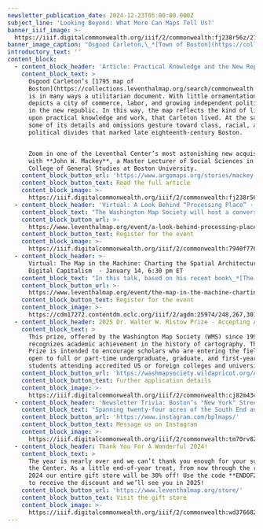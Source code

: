 ```yaml
---
newsletter_publication_date: 2024-12-23T05:00:00.000Z
subject_line: 'Looking Beyond: What More Can Maps Tell Us?'
banner_iiif_image: >-
  https://iiif.digitalcommonwealth.org/iiif/2/commonwealth:fj238r56z/276,1957,15115,5707/1200,/0/default.jpg
banner_image_caption: "Osgood Carleton,\_*[Town of Boston](https://collections.leventhalmap.org/search/commonwealth:f4755474m)*\_(1795)\n"
introductory_text: ''
content_block:
  - content_block_header: 'Article: Practical Knowledge and the New Republic '
    content_block_text: >
      Osgood Carleton’s [1795 map of
      Boston](https://collections.leventhalmap.org/search/commonwealth:f4755474m)
      is in many ways a utilitarian document. With little ornamentation, it
      depicts a city of commerce, labor, and growing independent political power
      in the new republic. In this way, the map reflects the kind of life, built
      upon practical knowledge and work, that Carleton lived. At the same time,
      some of its details and omissions gesture toward class, racial, and
      political divides that marked late eighteenth-century Boston.


      Zoom in one of the Leventhal Center’s most astonishing new acquisitions
      with **John W. Mackey**, a Master Lecturer of Social Sciences in the
      College of General Studies at Boston University.
    content_block_button_url: 'https://www.argomaps.org/stories/mackey-practical-knowledge-carleton/'
    content_block_button_text: Read the full article
    content_block_image: >-
      https://iiif.digitalcommonwealth.org/iiif/2/commonwealth:fj238r56z/full/,1200/0/default.jpg
  - content_block_header: 'Virtual: A Look Behind “Processing Place” · January 16, 7 pm ET'
    content_block_text: "The Washington Map Society will host a conversation with Assistant Curator of Digital and Participatory Geography\_**Ian Spangler** and\_Assistant Director **Emily Bowe**, the co-curators of *[Processing Place: How Computers and Cartographers Redrew Our World](https://www.leventhalmap.org/digital-exhibitions/processing-place/)*. The program will feature an overview of the *Processing Place* exhibition and explore the rise of computer cartography and early geographic information systems through maps and tools from the 1950s to the 1990s.\n"
    content_block_button_url: >-
      https://www.leventhalmap.org/event/a-look-behind-processing-place-how-computers-and-cartographers-redrew-our-world/
    content_block_button_text: Register for the event
    content_block_image: >-
      https://iiif.digitalcommonwealth.org/iiif/2/commonwealth:7940f7769/3385,400,3142,3394/,1200/0/default.jpg
  - content_block_header: >-
      Virtual: The Map in the Machine: Charting the Spatial Architecture of
      Digital Capitalism  · January 14, 6:30 pm ET
    content_block_text: "In this talk, based on his recent book\_*[The Map in the Machine](https://www.ucpress.edu/books/the-map-in-the-machine/paper)*,\_**Luis F. Alvarez León**\_examines how digital technologies have changed how we shop, work, play, and communicate, charting these changes through MapQuest and Google Maps to the rise of IP geolocation, ridesharing, and a new Earth Observation satellite ecosystem. To understand digital capitalism, we need to grasp how advances in geospatial technologies underpin the construction, operation, and refinement of markets for digital goods and services.\n\n**Luis F. Alvarez León**\_is an Associate Professor of Geography at Dartmouth College whose work focuses on the political economy of geospatial data, media, and technologies.\_\n"
    content_block_button_url: >-
      https://www.leventhalmap.org/event/the-map-in-the-machine-charting-the-spatial-architecture-of-digital-capitalism/
    content_block_button_text: Register for the event
    content_block_image: >-
      https://cdm17272.contentdm.oclc.org/iiif/2/agdm:25974/248,267,3010,4143/,1200/0/default.jpg
  - content_block_header: 2025 Dr. Walter W. Ristow Prize - Accepting Applications
    content_block_text: >
      This prize, offered by the Washington Map Society (WMS) since 1994,
      recognizes academic achievement in the history of cartography. The Ristow
      Prize is intended to encourage scholars who are entering the field and is
      open to full or part-time undergraduate, graduate, and first-year doctoral
      students attending accredited US or foreign colleges and universities.
    content_block_button_url: 'https://washmapsociety.wildapricot.org/All-About-the-Ristow-Prize'
    content_block_button_text: Further application details
    content_block_image: >-
      https://iiif.digitalcommonwealth.org/iiif/2/commonwealth:cj82m434b/2708,1010,1106,1492/,1200/0/default.jpg
  - content_block_header: 'Newsletter Trivia: Boston’s "New York" Streets'
    content_block_text: "Spanning twenty-four acres of the South End and constructed in 1842, over a dozen blocks of streets were once named for cities along the Erie Canal, a nod to the recent completion of a railroad between Boston and New York. Though the area has undergone major redevelopment, one of these streets still remains! What is the name of the last remaining “New York Street” in Boston?\n\n* Rochester\n* Seneca\n* Genesee\n* Albany\n\nThe answer to the question of what other major museum was in Copley Square between 1876 and 1909 was **the Museum of Fine Arts.**\n\nCorrect answers will be included in a random draw—the winner will receive the next three\_[Map of the Month club](https://www.leventhalmap.org/donate/map-of-the-month/)\_postcards for free.\_***Congratulations to our last winner, Nancy!***\_In order to enter, make sure you follow us on\_[Instagram](https://www.instagram.com/bplmaps/)\_or\_[Facebook](https://www.facebook.com/bplmaps)\_and direct message or email us the answer to the following question. We’ll accept answers until December 30 at 9 am ET.\n"
    content_block_button_url: 'https://www.instagram.com/bplmaps/'
    content_block_button_text: Message us on Instagram
    content_block_image: >-
      https://iiif.digitalcommonwealth.org/iiif/2/commonwealth:tm70rv827/5754,2363,1680,2029/,1200/0/default.jpg
  - content_block_header: Thank You For A Wonderful 2024!
    content_block_text: >
      The year is nearly over and we can’t thank you enough for your support of
      the Center. As a little end-of-year treat, from now through the rest of
      2024 our entire gift store will be 30% off! Use the code **ENDOF2024LMEC**
      to receive the discount and we’ll see you in 2025!
    content_block_button_url: 'https://www.leventhalmap.org/store/'
    content_block_button_text: Visit the gift store
    content_block_image: >-
      https://iiif.digitalcommonwealth.org/iiif/2/commonwealth:wd376682r/246,260,1968,2761/,1200/0/default.jpg
---
```



